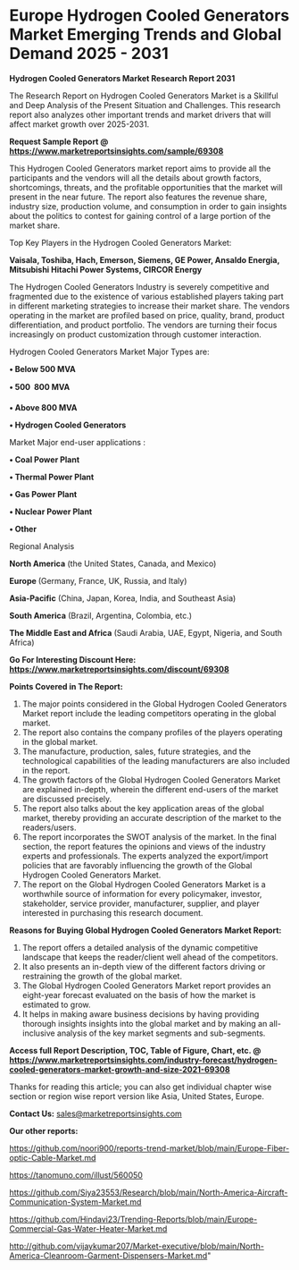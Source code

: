 # Europe Hydrogen Cooled Generators Market Emerging Trends and Global Demand 2025 - 2031

<strong>Hydrogen Cooled Generators Market Research Report 2031</strong>

The Research Report on Hydrogen Cooled Generators Market is a Skillful and Deep Analysis of the Present Situation and Challenges. This research report also analyzes other important trends and market drivers that will affect market growth over 2025-2031.

<strong>Request Sample Report @ <a href=https://www.marketreportsinsights.com/sample/69308>https://www.marketreportsinsights.com/sample/69308</a></strong>

This Hydrogen Cooled Generators market report aims to provide all the participants and the vendors will all the details about growth factors, shortcomings, threats, and the profitable opportunities that the market will present in the near future. The report also features the revenue share, industry size, production volume, and consumption in order to gain insights about the politics to contest for gaining control of a large portion of the market share.

Top Key Players in the Hydrogen Cooled Generators Market:

<strong>Vaisala, Toshiba, Hach, Emerson, Siemens, GE Power, Ansaldo Energia, Mitsubishi Hitachi Power Systems, CIRCOR Energy</strong>

The Hydrogen Cooled Generators Industry is severely competitive and fragmented due to the existence of various established players taking part in different marketing strategies to increase their market share. The vendors operating in the market are profiled based on price, quality, brand, product differentiation, and product portfolio. The vendors are turning their focus increasingly on product customization through customer interaction.

Hydrogen Cooled Generators Market Major Types are:

<strong>• Below 500 MVA

• 500  800 MVA

• Above 800 MVA

• Hydrogen Cooled Generators</strong>

Market Major end-user applications :

<strong>• Coal Power Plant

• Thermal Power Plant

• Gas Power Plant

• Nuclear Power Plant

• Other</strong>

Regional Analysis

</u><strong><b>North America</b></strong> (the United States, Canada, and Mexico)

<strong><b>Europe </b></strong>(Germany, France, UK, Russia, and Italy)

<strong><b>Asia-Pacific</b></strong> (China, Japan, Korea, India, and Southeast Asia)

<strong><b>South America</b></strong> (Brazil, Argentina, Colombia, etc.)

<strong><b>The Middle East and Africa</b></strong> (Saudi Arabia, UAE, Egypt, Nigeria, and South Africa)

<strong>Go For Interesting Discount Here: <a href=https://www.marketreportsinsights.com/discount/69308>https://www.marketreportsinsights.com/discount/69308</a></strong>

<strong>Points Covered in The Report:</strong>
<ol>
  <li>The major points considered in the Global Hydrogen Cooled Generators Market report include the leading competitors operating in the global market.</li>
  <li>The report also contains the company profiles of the players operating in the global market.</li>
  <li>The manufacture, production, sales, future strategies, and the technological capabilities of the leading manufacturers are also included in the report.</li>
  <li>The growth factors of the Global Hydrogen Cooled Generators Market are explained in-depth, wherein the different end-users of the market are discussed precisely.</li>
  <li>The report also talks about the key application areas of the global market, thereby providing an accurate description of the market to the readers/users.</li>
  <li>The report incorporates the SWOT analysis of the market. In the final section, the report features the opinions and views of the industry experts and professionals. The experts analyzed the export/import policies that are favorably influencing the growth of the Global Hydrogen Cooled Generators Market.</li>
  <li>The report on the Global Hydrogen Cooled Generators Market is a worthwhile source of information for every policymaker, investor, stakeholder, service provider, manufacturer, supplier, and player interested in purchasing this research document.</li>
</ol>
<strong>Reasons for Buying Global Hydrogen Cooled Generators Market Report:</strong>

<ol>
  <li>The report offers a detailed analysis of the dynamic competitive landscape that keeps the reader/client well ahead of the competitors.</li>
  <li>It also presents an in-depth view of the different factors driving or restraining the growth of the global market.</li>
  <li>The Global Hydrogen Cooled Generators Market report provides an eight-year forecast evaluated on the basis of how the market is estimated to grow.</li>
  <li>It helps in making aware business decisions by having providing thorough insights insights into the global market and by making an all-inclusive analysis of the key market segments and sub-segments.</li>
</ol>
<strong>Access full Report Description, TOC, Table of Figure, Chart, etc. @ <a href=https://www.marketreportsinsights.com/industry-forecast/hydrogen-cooled-generators-market-growth-and-size-2021-69308>https://www.marketreportsinsights.com/industry-forecast/hydrogen-cooled-generators-market-growth-and-size-2021-69308</a></strong>


Thanks for reading this article; you can also get individual chapter wise section or region wise report version like Asia, United States, Europe.

<strong>Contact Us:</strong>
sales@marketreportsinsights.com

<strong>Our other reports:</strong>

<a href=https://github.com/noori900/reports-trend-market/blob/main/Europe-Fiber-optic-Cable-Market.md>https://github.com/noori900/reports-trend-market/blob/main/Europe-Fiber-optic-Cable-Market.md</a>

<a href=https://tanomuno.com/illust/560050>https://tanomuno.com/illust/560050</a>

<a href=https://github.com/Siya23553/Research/blob/main/North-America-Aircraft-Communication-System-Market.md>https://github.com/Siya23553/Research/blob/main/North-America-Aircraft-Communication-System-Market.md</a>

<a href=https://github.com/Hindavi23/Trending-Reports/blob/main/Europe-Commercial-Gas-Water-Heater-Market.md>https://github.com/Hindavi23/Trending-Reports/blob/main/Europe-Commercial-Gas-Water-Heater-Market.md</a>

<a href=http://github.com/vijaykumar207/Market-executive/blob/main/North-America-Cleanroom-Garment-Dispensers-Market.md>http://github.com/vijaykumar207/Market-executive/blob/main/North-America-Cleanroom-Garment-Dispensers-Market.md</a>"
